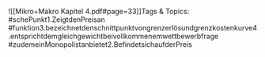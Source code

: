 
![[Mikro+Makro Kapitel 4.pdf#page=33]]Tags & Topics:
   #schePunkt1.ZeigtdenPreisan
   #funktion3.bezeichnetdenschnittpunktvongrenzerlösundgrenzkostenkurve4.entsprichtdemgleichgewichtbeivollkommenemwettbewerbfrage
   #zudemeinMonopolistanbietet2.BefindetsichaufderPreis